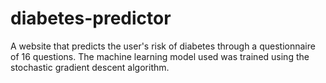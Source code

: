 # diabetes-predictor

A website that predicts the user's risk of diabetes through a questionnaire of 16 questions. The machine learning model used was trained using the stochastic gradient descent algorithm.
